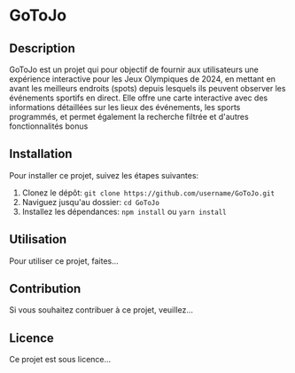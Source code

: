 # GoToJo

## Description

GoToJo est un projet qui pour objectif de fournir aux utilisateurs une expérience interactive pour les Jeux
Olympiques de 2024, en mettant en avant les meilleurs endroits (spots) depuis lesquels ils peuvent
observer les événements sportifs en direct. Elle offre une carte interactive avec des informations
détaillées sur les lieux des événements, les sports programmés, et permet également la recherche
filtrée et d'autres fonctionnalités bonus

## Installation

Pour installer ce projet, suivez les étapes suivantes:

1. Clonez le dépôt: `git clone https://github.com/username/GoToJo.git`
2. Naviguez jusqu'au dossier: `cd GoToJo`
3. Installez les dépendances: `npm install` ou `yarn install`

## Utilisation

Pour utiliser ce projet, faites...

## Contribution

Si vous souhaitez contribuer à ce projet, veuillez...

## Licence

Ce projet est sous licence...